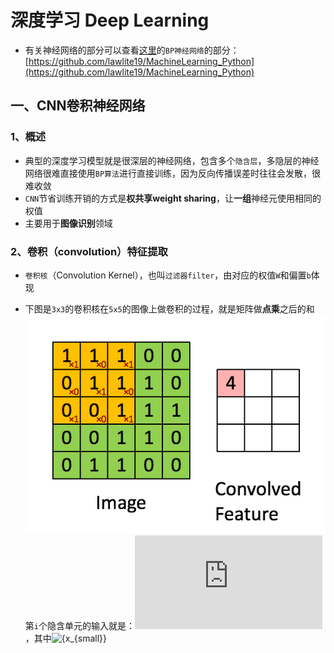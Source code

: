 深度学习 Deep Learning
==============

- 有关神经网络的部分可以查看[这里](https://github.com/lawlite19/MachineLearning_Python)的`BP神经网络`的部分：[https://github.com/lawlite19/MachineLearning_Python](https://github.com/lawlite19/MachineLearning_Python)

## 一、CNN卷积神经网络
### 1、概述
- 典型的深度学习模型就是很深层的神经网络，包含多个`隐含层`，多隐层的神经网络很难直接使用`BP算法`进行直接训练，因为反向传播误差时往往会发散，很难收敛
- `CNN`节省训练开销的方式是**权共享weight sharing**，让**一组**神经元使用相同的权值
- 主要用于**图像识别**领域

### 2、卷积（convolution）特征提取
- `卷积核`（Convolution Kernel），也叫`过滤器filter`，由对应的权值`W`和偏置`b`体现
- 下图是`3x3`的卷积核在`5x5`的图像上做卷积的过程，就是矩阵做**点乘**之后的和
![enter description here][1]   
第`i`个隐含单元的输入就是：![$${W_{\rm{i}}}{x_{small}} + {b_i}$$](http://latex.codecogs.com/png.latex?%5Cdpi%7B120%7D%20%5Clarge%20%24%24%7BW_%7B%5Crm%7Bi%7D%7D%7D%7Bx_%7Bsmall%7D%7D%20&plus;%20%7Bb_i%7D%24%24)，其中![$${x_{small}}$$](http://latex.codecogs.com/png.latex?%5Cdpi%7B120%7D%20%5Clarge%20$${x_{small}}$$)




  [1]: ./images/CNN_01.gif "CNN_01.gif"